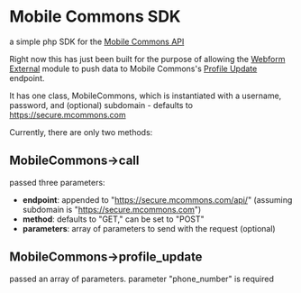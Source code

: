 # Mobile Commons SDK

a simple php SDK for the [Mobile Commons API](https://mobilecommons.zendesk.com/hc/en-us/articles/202052534-REST-API)

Right now this has just been built for the purpose of allowing the [Webform External](https://github.com/Webskillet/webform_external) module to push data to Mobile Commons's [Profile Update](https://mobilecommons.zendesk.com/hc/en-us/articles/202052534-REST-API#ProfileUpdate) endpoint.

It has one class, MobileCommons, which is instantiated with a username, password, and (optional) subdomain - defaults to https://secure.mcommons.com

Currently, there are only two methods:

## MobileCommons->call

passed three parameters:

* __endpoint__: appended to "https://secure.mcommons.com/api/" (assuming subdomain is "https://secure.mcommons.com")
* __method__: defaults to "GET," can be set to "POST"
* __parameters__: array of parameters to send with the request (optional)

## MobileCommons->profile_update

passed an array of parameters. parameter "phone_number" is required
